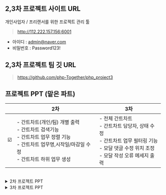 
## 2,3차 프로젝트 사이트 URL
개인사업자 / 프리랜서를 위한 프로젝트 관리 툴
> http://112.222.157.156:6001
- 아이디 : admin@naver.com
- 비밀번호 : Password123!

## 2,3차 프로젝트 팀 깃 URL
> https://github.com/php-Together/php_project3

## 프로젝트 PPT (맡은 파트)
|  | 2차 | 3차 |
| ------ | -- | -- |
| ☑️ | - 간트차트(개인/팀) 개별 출력<br>- 간트차트 검색기능<br>- 간트차트 업무 정렬 기능<br>- 간트차트 업무명,시작일/마감일 수정<br>- 간트차트 하위 업무 생성| - 전체 간트차트<br>- 간트차트 담당자, 상태 수정<br>- 간트차트 업무 필터링 기능<br>- 모달 댓글 수정 위치 조정<br>- 모달 작성 오류 메세지 출력 |

<br>

<details markdown="1">
<summary>2차 프로젝트 PPT</summary>
  
![image](https://github.com/kktofu720/PHP-2nd-project/assets/142575027/c6b77422-c765-4974-987c-245c51e50695)
![image](https://github.com/kktofu720/PHP-2nd-project/assets/142575027/9994295b-c0a8-4e52-9ed8-f0eedae51778)
![image](https://github.com/kktofu720/PHP-2nd-project/assets/142575027/888d8e8d-0876-470d-b54f-e7420090f7cd)
![image](https://github.com/kktofu720/PHP-2nd-project/assets/142575027/1078d73f-8804-42cb-bfad-9c576b52f904)
![image](https://github.com/kktofu720/PHP-2nd-project/assets/142575027/e8d01832-9bb3-43c4-be0a-8999242e6870)
![image](https://github.com/kktofu720/PHP-2nd-project/assets/142575027/cd2e506f-b0be-4a4a-800e-748b82aec676)
![image](https://github.com/kktofu720/PHP-2nd-project/assets/142575027/553bb0ed-0ea0-413a-a511-52e5196eb5ac)
![image](https://github.com/kktofu720/PHP-2nd-project/assets/142575027/bc05e29c-14f1-497e-ad26-3102e316da42)
![image](https://github.com/kktofu720/PHP-2nd-project/assets/142575027/6a292dd0-c644-41fc-b014-e91303cd858e)
![image](https://github.com/kktofu720/PHP-2nd-project/assets/142575027/b76b7cd7-be91-431d-8181-31a6cb65331a)
![image](https://github.com/kktofu720/PHP-2nd-project/assets/142575027/33021c0d-8fd8-4d13-8942-0e405ef8af0c)
> 업무추가/더보기버튼 기능
- 우측 상단에 있는 업무추가 버튼을 누르면 작성모달을 통해 상위업무를 추가할 수 있습니다.
- 업무명 옆에 있는 더보기 버튼을 누르면 메뉴바가 뜨는데 상세모달을 띄울 수 있는 자세히보기 버튼과 <br>
하위업무를 추가할 수 있는 버튼이 있습니다.
- 상위업무에서 눌렀을 땐 자세히보기/하위업무추가 버튼이 뜨고 <br>
하위업무에서 눌렀을 땐 하위업무를 추가할 수 없게 자세히보기 버튼만 뜹니다.
> 수정 기능
- 업무명과 시작일/마감일의 달력을 클릭 시 바로 수정을 할 수 있으며 차트도 변경됩니다.
<br>

![image](https://github.com/kktofu720/PHP-2nd-project/assets/142575027/0ee1814d-9197-4ffd-881a-01969d7207ab)
> 새 업무 추가 문구 출력
- 새 프로젝트를 만들고 업무가 없는 상태에서 문구가 출력됩니다.
> 검색 기능
- 검색란에 업무명/담당자/상태를 검색할 수 있습니다.
- 입력한 키워드를 포함한 업무만 뜨게 됩니다.
> 정렬 기능
- 화살표 모양을 누르면 정렬을 할 수 있습니다.
- 한 번 누르면 오름차순, 두 번 누르면 내림차순, 세 번 누르면 정렬해제가 됩니다.
<br>

![image](https://github.com/kktofu720/PHP-2nd-project/assets/142575027/e4e99797-bc49-4707-b6f6-df3452a45c61)
![image](https://github.com/kktofu720/PHP-2nd-project/assets/142575027/c0e049ef-e59d-4399-9283-09003869dedb)

</details>

<details markdown="1">
<summary>3차 프로젝트 PPT</summary>
  
![image](https://github.com/kktofu720/PHP-2nd-project/assets/142575027/455e18ff-0ae2-4939-92a1-d43bc377434b)
![image](https://github.com/kktofu720/PHP-2nd-project/assets/142575027/e738627a-e4a0-4a24-b1c2-53c820c71a1f)
![image](https://github.com/kktofu720/PHP-2nd-project/assets/142575027/700c8d89-919d-4c9c-bc08-46d03707cfdf)
![image](https://github.com/kktofu720/PHP-2nd-project/assets/142575027/58e0740a-6dc5-4fbf-a7a8-844608f89089)
![image](https://github.com/kktofu720/PHP-2nd-project/assets/142575027/7ffffca0-f072-4961-96d1-9ceff74fb390)
![image](https://github.com/kktofu720/PHP-2nd-project/assets/142575027/056cd001-31b5-4483-b046-8de32ee6820e)
![image](https://github.com/kktofu720/PHP-2nd-project/assets/142575027/8e678031-60f2-48ea-a675-5c6a24a1f19e)
![image](https://github.com/kktofu720/PHP-2nd-project/assets/142575027/ee274030-27d1-4668-a644-69e22156b665)
![image](https://github.com/kktofu720/PHP-2nd-project/assets/142575027/904c2031-c457-4021-8706-89b6321c24c8)
![image](https://github.com/kktofu720/PHP-2nd-project/assets/142575027/c26c3725-aa6d-4e09-a8df-4c4229ca1763)
![image](https://github.com/kktofu720/PHP-2nd-project/assets/142575027/ac373e40-7dbc-4c4b-81a6-aee31b8f1fcf)
![image](https://github.com/kktofu720/PHP-2nd-project/assets/142575027/a40dce24-3061-4243-b7cb-f265a03eac81)
![image](https://github.com/kktofu720/PHP-2nd-project/assets/142575027/99fdf803-e3ed-4f9d-9750-7fe86de8b726)

> 업무추가/더보기버튼 기능
- 우측 상단에 있는 업무추가 버튼을 누르면 작성모달을 통해 상위업무를 추가할 수 있습니다.
- 업무명 옆에 있는 더보기 버튼을 누르면 메뉴바가 뜨는데 상세모달을 띄울 수 있는 자세히보기 버튼과 <br>
하위업무를 추가할 수 있는 버튼이 있습니다.
- 상위업무에서 눌렀을 땐 자세히보기/하위업무추가 버튼이 뜨고 <br>
하위업무에서 눌렀을 땐 하위업무를 추가할 수 없게 자세히보기 버튼만 뜹니다.
> 수정 기능
- 업무명과 시작일/마감일의 달력을 클릭 시 바로 수정을 할 수 있으며 차트도 변경됩니다.
<br>

![image](https://github.com/kktofu720/PHP-2nd-project/assets/142575027/9ba15e26-9944-4be5-ba5d-6290c66588d1)
> 정렬 기능
- 상단에 있는 정렬을 클릭하면 드롭박스가 뜹니다.
- 각각의 화살표 모양을 누르면 정렬을 할 수 있습니다.
- 한 번 누르면 오름차순, 두 번 누르면 내림차순, 세 번 누르면 정렬해제가 됩니다.

> 검색 기능
- 좌측 상단에 있는 검색란에 업무명을 검색할 수 있습니다.
- 입력한 키워드를 포함한 업무만 뜨게 됩니다.

> 새 업무 추가 문구 출력
- 새 프로젝트를 만들고 업무가 없는 상태에서 문구가 출력됩니다.
<br>

![image](https://github.com/kktofu720/PHP-2nd-project/assets/142575027/cec6349e-f7d3-4044-b510-eca5b36559c4)

> 수정 기능
- 담당자와 상태 칸을 누르면 드롭박스가 뜹니다.
- 안에 있는 값을 클릭하면 바뀌면서 바로 수정이 가능합니다.

> 업무명 자세히 보기
- 업무명이 너무 길어 다 안보일 때 마우스를 올리면 한 눈에 볼 수 있게 팝오버가 뜨게 했습니다. 
<br>

![image](https://github.com/kktofu720/PHP-2nd-project/assets/142575027/8cc4e573-c4b0-4dbc-91be-bf712bf8c86d)

> 필터링 기능
- 상단에 있는 필터를 클릭하면 드롭박스가 뜹니다.
- 상태/담당자/시작일/마감일을 각각 체크하면 체크한 값들만 포함된 업무가 필터링 됩니다.
<br>

![image](https://github.com/kktofu720/PHP-2nd-project/assets/142575027/4ba12c60-fa5a-48ab-92c1-d2c58b122d52)

> 전체 간트차트 출력
- 프로젝트 별 간트차트를 모두 모아 한 번에 볼 수 있는 전체 간트차트입니다.
<br>

![image](https://github.com/kktofu720/PHP-2nd-project/assets/142575027/93241863-5349-4d7e-a763-a0f4fb8b2920)

> 모달 댓글 수정 위치 조정
- 2차 프로젝트에서 받은 피드백을 반영했습니다.
- 모달창에서 댓글 수정위치를 아래의 댓글 등록 부분이 아닌<br>
해당 댓글 위치에서 바로 수정이 가능하도록 조정하였습니다.

> 작성/수정 모달 글자 수 제한
- 제목 글자 수를 최대 100자, 내용 글자 수를 최대 500자로 제한하였습니다.
- 제목을 미입력 시, 제목/내용 글자 수 초과 시 각각 에러메세지를 뜨게 했습니다.
<br>

![image](https://github.com/kktofu720/PHP-2nd-project/assets/142575027/30cb6e27-b198-493f-8cf0-9845ae9a2881)
![image](https://github.com/kktofu720/PHP-2nd-project/assets/142575027/85fcfb58-2506-46aa-9914-6d993cc2c76e)


</details>
